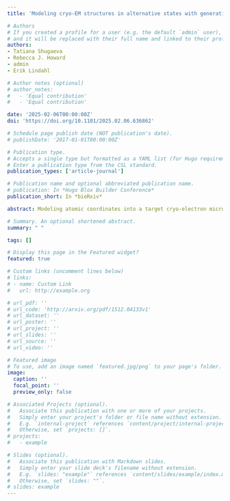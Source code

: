 ```yaml
---
title: 'Modeling cryo-EM structures in alternative states with generative AI and density-guided simulations'

# Authors
# If you created a profile for a user (e.g. the default `admin` user), write the username (folder name) here
# and it will be replaced with their full name and linked to their profile.
authors:
- Tatiana Shugaeva
- Rebecca J. Howard
- admin
- Erik Lindahl

# Author notes (optional)
# author_notes:
#   - 'Equal contribution'
#   - 'Equal contribution'

date: '2025-02-06T00:00:00Z'
doi: 'https://doi.org/10.1101/2025.02.06.636862'

# Schedule page publish date (NOT publication's date).
# publishDate: '2017-01-01T00:00:00Z'

# Publication type.
# Accepts a single type but formatted as a YAML list (for Hugo requirements).
# Enter a publication type from the CSL standard.
publication_types: ['article-journal']

# Publication name and optional abbreviated publication name.
# publication: In *Hugo Blox Builder Conference*
publication_short: In *bioRxiv*

abstract: Modeling atomic coordinates into a target cryo-electron microscopy map is a crucial step in structure determination. Despite recent advances, proteins with multiple functional states remain a challenge - particularly when suitable molecular templates are unavailable for certain states, and the map resolution is not high enough to build de novo models. This is a common scenario, for example, among pharmacologically relevant membrane-bound receptors and transporters. Here, we introduce a refinement approach in which i) several initial models are generated by stochastic subsampling of the multiple sequence alignment (MSA) space in AlphaFold2, ii) the resulting models are subjected to structure-based clustering, iii) density-guided molecular dynamics simulations are performed from the centroid structures, and iv) a final model is selected on the basis of both map fit and model quality. This approach improves fitting accuracy compared to single starting point scenarios for three membrane proteins (the calcitonin receptor-like receptor, L-type amino acid transporter and alanine-serine-cysteine transporter which undergo substantial conformational transitions between functional states. Our results indicate that ensemble construction using generative AI combined with simulation-based refinement facilitates building of alternative states in several families of membrane proteins.

# Summary. An optional shortened abstract.
summary: " "

tags: []

# Display this page in the Featured widget?
featured: true

# Custom links (uncomment lines below)
# links:
# - name: Custom Link
#   url: http://example.org

# url_pdf: ''
# url_code: 'http://arxiv.org/pdf/1512.04133v1'
# url_dataset: ''
# url_poster: ''
# url_project: ''
# url_slides: ''
# url_source: ''
# url_video: ''

# Featured image
# To use, add an image named `featured.jpg/png` to your page's folder.
image:
  caption: ''
  focal_point: ''
  preview_only: false

# Associated Projects (optional).
#   Associate this publication with one or more of your projects.
#   Simply enter your project's folder or file name without extension.
#   E.g. `internal-project` references `content/project/internal-project/index.md`.
#   Otherwise, set `projects: []`.
# projects:
#   - example

# Slides (optional).
#   Associate this publication with Markdown slides.
#   Simply enter your slide deck's filename without extension.
#   E.g. `slides: "example"` references `content/slides/example/index.md`.
#   Otherwise, set `slides: ""`.
# slides: example
---
```


<!-- {{% callout note %}}
Click the _Cite_ button above to demo the feature to enable visitors to import publication metadata into their reference management software.
{{% /callout %}}

{{% callout note %}}
Create your slides in Markdown - click the _Slides_ button to check out the example.
{{% /callout %}}

Add the publication's **full text** or **supplementary notes** here. You can use rich formatting such as including [code, math, and images](https://docs.hugoblox.com/content/writing-markdown-latex/). -->
